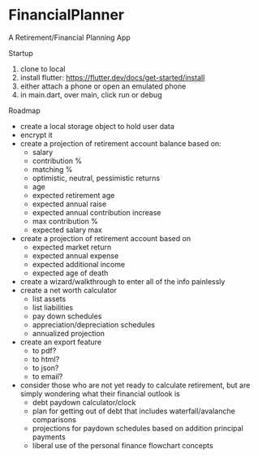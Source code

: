 # FinancialPlanner
A Retirement/Financial Planning App 

Startup

1. clone to local
2. install flutter: https://flutter.dev/docs/get-started/install
3. either attach a phone or open an emulated phone
4. in main.dart, over main, click run or debug

Roadmap

* create a local storage object to hold user data
* encrypt it
* create a projection of retirement account balance based on:
  * salary
  * contribution %
  * matching %
  * optimistic, neutral, pessimistic returns
  * age
  * expected retirement age
  * expected annual raise
  * expected annual contribution increase
  * max contribution %
  * expected salary max
* create a projection of retirement account based on
  * expected market return
  * expected annual expense
  * expected additional income
  * expected age of death
* create a wizard/walkthrough to enter all of the info painlessly
* create a net worth calculator
  * list assets
  * list liabilities
  * pay down schedules
  * appreciation/depreciation schedules
  * annualized projection
* create an export feature
  * to pdf?
  * to html?
  * to json?
  * to email?
* consider those who are not yet ready to calculate retirement, but are simply wondering what their financial outlook is
  * debt paydown calculator/clock
  * plan for getting out of debt that includes waterfall/avalanche comparisons
  * projections for paydown schedules based on addition principal payments
  * liberal use of the personal finance flowchart concepts